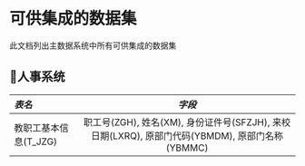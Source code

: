 # 可供集成的数据集

此文档列出主数据系统中所有可供集成的数据集

## 人事系统

| *表名*    |    *字段* |
| :-------- | :--------:|
| 教职工基本信息(T_JZG) | 职工号(ZGH), 姓名(XM), 身份证件号(SFZJH), 来校日期(LXRQ), 原部门代码(YBMDM), 原部门名称(YBMMC) |
